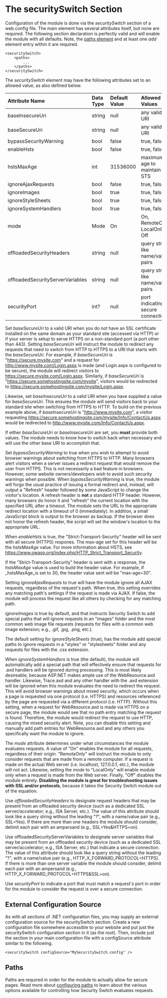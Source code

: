 # The securitySwitch Section #

Configuration of the module is done via the _securitySwitch_ section of a web.config file. The main element has several attributes itself, but none are required. The following section declaration is perfectly valid and will enable the module with all defaults. Note, the [paths element](ConfiguringPaths.md) and at least one _add_ element entry within it are required.

```
<securitySwitch>
    <paths>
        ...
    </paths>
</securitySwitch>
```

The _securitySwitch_ element may have the following attributes set to an allowed value, as also defined below.

| **Attribute Name** | **Data Type** | **Default Value** | **Allowed Values** |
|:-------------------|:--------------|:------------------|:-------------------|
| baseInsecureUri    | string        | null              | any valid URI      |
| baseSecureUri      | string        | null              | any valid URI      |
| bypassSecurityWarning | bool          | false             | true, false        |
| enableHsts         | bool          | false             | true, false        |
| hstsMaxAge         | int           | 31536000          | maximum age to maintain STS |
| ignoreAjaxRequests | bool          | false             | true, false        |
| ignoreImages       | bool          | true              | true, false        |
| ignoreStyleSheets  | bool          | true              | true, false        |
| ignoreSystemHandlers | bool          | true              | true, false        |
| mode               | Mode          | On                | On, RemoteOnly, LocalOnly, Off |
| offloadedSecurityHeaders | string        | null              | query string like name/value pairs |
| offloadedSecurityServerVariables | string        | null              | query string like name/value pairs |
| securityPort       | int?          | null              | port indicating secure connection |

Set _baseSecureUri_ to a valid URI when you do not have an SSL certificate installed on the same domain as your standard site (accessed via HTTP) or if your server is setup to serve HTTPS on a non-standard port (a port other than 443). Setting _baseSecureUri_ will instruct the module to redirect any requests that need to switch from HTTP to HTTPS to a URI that starts with the _baseSecureUri_. For example, if _baseSecureUri_ is "https://secure.mysite.com" and a request for http://www.mysite.com/Login.aspx is made (and Login.aspx is configured to be secure), the module will redirect visitors to https://secure.mysite.com/Login.aspx. Similarly, if _baseSecureUri_ is "https://secure.somehostingsite.com/mysite", visitors would be redirected to https://secure.somehostingsite.com/mysite/Login.aspx.

Likewise, set _baseInsecureUri_ to a valid URI when you have supplied a value for _baseSecureUri_. This ensures the module will send visitors back to your standard site when switching from HTTPS to HTTP. To build on the previous example above, if _baseInsecureUri_ is "http://www.mysite.com", a visitor requesting https://secure.somehostingsite.com/mysite/Info/ContactUs.aspx would be redirected to http://www.mysite.com/Info/ContactUs.aspx.

If either _baseSecureUri_ or _baseInsecureUri_ are set, you **must** provide both values. The module needs to know how to switch back when necessary and will use the other base URI to accomplish that.

Set _bypassSecurityWarning_ to true when you wish to attempt to avoid browser warnings about switching from HTTPS to HTTP. Many browsers alert visitors when a server issues a redirect request that would remove the user from HTTPS. This is not necessarily a bad feature in browsers. However, some website owners/developers wish to avoid such security warnings when possible. When _bypassSecurityWarning_ is true, the module will forgo the usual practice of issuing a formal redirect and, instead, will output a "Refresh" header followed by some JavaScript to change the visitor's location. A refresh header is **not** a standard HTTP header. However, many browsers do honor it and "refresh" the current location with the specified URL after a timeout. The module sets the URL to the appropriate redirect location with a timeout of 0 (immediately). In addition, a small JavaScript block is output to the browser as backup. If the browser does not honor the refresh header, the script will set the window's location to the appropriate URL.

When _enableHsts_ is true, the "Strict-Transport-Security" header will be sent with all secure (HTTPS) respones. The max-age set for this header will be the _hstsMaxAge_ value. For more information about HSTS, see https://www.owasp.org/index.php/HTTP_Strict_Transport_Security.

If the "Strict-Transport-Security" header is sent with a response, the _hstsMaxAge_ value is used to build the header value. For example, if _hstsMaxAge_is set to 30, the header value sent will be "max-age=30".

Setting _ignoreAjaxRequests_ to true will have the module ignore all AJAX requests, regardless of the request's path. When true, this setting overrides any matching path's settings if the request is made via AJAX. If false, the module will process the request like all others by checking for any matching path.

_ignoreImages_ is true by default, and that instructs Security Switch to add special paths that will ignore requests in an "images" folder and the most common web image file requests (requests for files with a common web image extension; e.g., .gif, .jpg, .png, etc.).

The default setting for _ignoreStyleSheets_ (true), has the module add special paths to ignore requests in a "styles" or "stylesheets" folder and any requests for files with the .css extension.

When _ignoreSystemHandlers_ is true (the default), the module will automatically add a special path that will effectively ensure that requests for .axd handlers will be ignored during processing. This is most likely desireable, because ASP.NET makes ample use of the WebResource.axd handler. Likewise, Trace.axd and any other handler with the .axd extension will be ignored when this module evaluates the need to redirect the request. This will avoid browser warnings about mixed security, which occurs when a page is requested via one protocol (i.e. HTTPS) and resources referenced by the page are requested via a different protocol (i.e. HTTP). Without this setting, when a request for WebResource.axd is made via HTTPS on a secure page, the module would see that no path entry matching the request is found. Therefore, the module would redirect the request to use HTTP, causing the mixed security alert. Note, you can disable this setting and manually add path entries for WebResource.axd and any others you specifically want the module to ignore.

The _mode_ attribute determines under what circumstances the module evaluates requests. A value of "On" enables the module for all requests, regardless of their origin. "RemoteOnly" will instruct the module to only consider requests that are made from a remote computer. If a request is made on the actual Web server (i.e. localhost, 127.0.0.1, etc.), the module will not act. Likewise, setting the _mode_ to "LocalOnly" will enable module only when a request is made from the Web server. Finally, "Off" disables the module entirely. **Disabling the module is great for troubleshooting issues with SSL and/or protocols**, because it takes the Security Switch module out of the equation.

Use _offloadedSecurityHeaders_ to designate request headers that may be present from an offloaded security device (such as a dedicated SSL server/accelerator; e.g., ISA Server, etc.). The value of this attribute should look like a query string without the leading "?", with a name/value pair (e.g., SSL=Yes). If there are more than one headers the module should consider, delimit each pair with an ampersand (e.g., SSL=Yes&HTTPS=on).

Use offloadedSecurityServerVariables to designate server variables that may be present from an offloaded security device (such as a dedicated SSL server/accelerator; e.g., ISA Server, etc.) that indicate a secure connection. The value of this attribute should look like a query string without the leading "?", with a name/value pair (e.g., HTTP\_X\_FORWARD\_PROTOCOL=HTTPS). If there is more than one server variable the module should consider, delimit each pair with an ampersand (e.g., HTTP\_X\_FORWARD\_PROTOCOL=HTTPS&SSL=on).

Use _securityPort_ to indicate a port that must match a request's port in order for the module to consider the request is over a secure connection.

## External Configuration Source ##
As with all sections of .NET configuration files, you may supply an external configuration source for the securitySwitch section. Create a new configuration file somewhere accessible to your website and put just the securitySwitch configuration section in it (as the root). Then, include just the section in your main configuration file with a configSource attribute similar to the following.

```
<securitySwitch configSource="MySecuritySwitch.config" />
```

## Paths ##
Paths are required in order for the module to actually allow for secure pages. Read more about [configuring paths](ConfiguringPaths.md) to learn about the various options available for controlling how Security Switch evaluates requests.